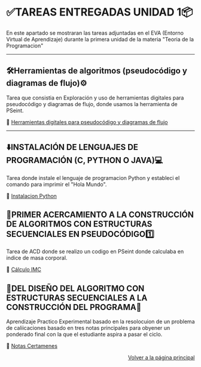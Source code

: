 # ✅TAREAS ENTREGADAS UNIDAD 1📦
En este apartado se mostraran las tareas adjuntadas en el EVA (Entorno Virtual de Aprendizaje) durante la primera unidad de la materia "Teoria de la Programacion" 

---
## 🛠️Herramientas de algoritmos (pseudocódigo y diagramas de flujo)⚙️
Tarea que consistia en Exploración y uso de herramientas digitales para pseudocódigo y diagramas de flujo, donde usamos la herramienta de PSeint.

📌 [Herramientas digitales para pseudocódigo y diagramas de flujo](https://drive.google.com/file/d/1pJpNCkau7ARcpESOG6cQOfwRV3JtWRSb/view?usp=sharing)

---

## ⬇️INSTALACIÓN DE LENGUAJES DE PROGRAMACIÓN (C, PYTHON O JAVA)💻
Tarea donde instale el lenguaje de programacion Python y estableci el comando para imprimir el "Hola Mundo".

📌 [Instalacion Python](https://drive.google.com/file/d/1u9CvBlNryN5KWb97wySBCJ6xXRAA12cs/view?usp=sharing)

## 📝PRIMER ACERCAMIENTO A LA CONSTRUCCIÓN DE ALGORITMOS CON ESTRUCTURAS SECUENCIALES EN PSEUDOCÓDIGO1️⃣
Tarea de ACD donde se realizo un codigo en PSeint donde calculaba en indice de masa corporal.

📌 [Cálculo IMC](https://drive.google.com/file/d/1Bq7rBuzHLw3dsbCwZb9Sc3GcNf3StsTW/view?usp=sharing)

## 🚀DEL DISEÑO DEL ALGORITMO CON ESTRUCTURAS SECUENCIALES A LA CONSTRUCCIÓN DEL PROGRAMA📝
Aprendizaje Practico Experimental basado en la resolocuion de un problema de caliicaciones basado en tres notas principales para obyener un ponderado final con la que el estudiante aspira a pasar el ciclo.

📌 [Notas Certamenes](https://drive.google.com/file/d/1_xmkDnEU2Stz2j-KSAscSxPYkRg41dOK/view?usp=sharing)

<p align="right">
  <a href="index.md">Volver a la página principal</a>
</p>
